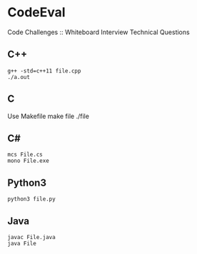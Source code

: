# CodeEval

Code Challenges :: Whiteboard Interview Technical Questions

## C++
    g++ -std=c++11 file.cpp
    ./a.out

## C
Use Makefile
    make file
    ./file

## C#
	mcs File.cs
	mono File.exe

## Python3
    python3 file.py

## Java
    javac File.java
    java File
